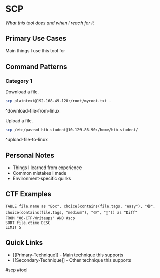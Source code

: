 # SCP

_What this tool does and when I reach for it_

## Primary Use Cases

Main things I use this tool for

## Command Patterns

### Category 1

Download a file.
```bash
scp plaintext@192.168.49.128:/root/myroot.txt . 
```
^download-file-from-linux

Upload a file.
```bash
scp /etc/passwd htb-student@10.129.86.90:/home/htb-student/
```
^upload-file-to-linux



## Personal Notes

- Things I learned from experience
- Common mistakes I made
- Environment-specific quirks

## CTF Examples

```dataview
TABLE file.name as "Box", choice(contains(file.tags, "easy"), "🟢", choice(contains(file.tags, "medium"), "🟡", "🔴")) as "Diff"
FROM "06-CTF-Writeups" AND #scp
SORT file.ctime DESC
LIMIT 5
```

## Quick Links

- [[Primary-Technique]] - Main technique this supports
- [[Secondary-Technique]] - Other technique this supports

#scp #tool